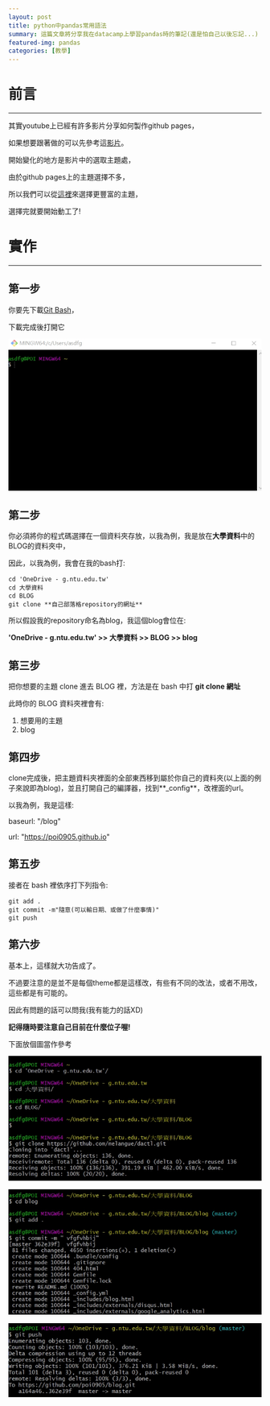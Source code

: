 ```yaml
---
layout: post
title: python中pandas常用語法
summary: 這篇文章將分享我在datacamp上學習pandas時的筆記(還是怕自己以後忘記...)
featured-img: pandas
categories: [教學]
---
```


# 前言

***

其實youtube上已經有許多影片分享如何製作github pages，

如果想要跟著做的可以先參考這[影片](https://www.youtube.com/watch?v=BA_c3bGQXlQ&t=96s)。

開始變化的地方是影片中的選取主題處，

由於github pages上的主題選擇不多，

所以我們可以從[這裡](http://jekyllthemes.org/)來選擇更豐富的主題，

選擇完就要開始動工了!



# 實作

***

## 第一步

你要先下載[Git Bash](https://git-scm.com/downloads)，

下載完成後打開它

![image](https://raw.githubusercontent.com/poi0905/blog/master/assets/img/posts/1.png)

## 第二步

你必須將你的程式碼選擇在一個資料夾存放，以我為例，我是放在**大學資料**中的BLOG的資料夾中，

因此，以我為例，我會在我的bash打:

```
cd 'OneDrive - g.ntu.edu.tw'
cd 大學資料
cd BLOG
git clone **自己部落格repository的網址**
```

所以假設我的repository命名為blog，我這個blog會位在:

**'OneDrive - g.ntu.edu.tw' >> 大學資料 >> BLOG >> blog**

## 第三步

把你想要的主題 clone 進去 BLOG 裡，方法是在 bash 中打 **git clone 網址**

此時你的 BLOG 資料夾裡會有:
1. 想要用的主題
2. blog

## 第四步

clone完成後，把主題資料夾裡面的全部東西移到屬於你自己的資料夾(以上面的例子來說即為blog)，並且打開自己的編譯器，找到**_config**，改裡面的url。

以我為例，我是這樣:

baseurl: "/blog"

url: "https://poi0905.github.io"

## 第五步

接者在 bash 裡依序打下列指令:

```
git add .
git commit -m"隨意(可以輸日期、或做了什麼事情)"
git push
```

## 第六步

基本上，這樣就大功告成了。

不過要注意的是並不是每個theme都是這樣改，有些有不同的改法，或者不用改，這些都是有可能的。

因此有問題的話可以問我(我有能力的話XD)

**記得隨時要注意自己目前在什麼位子喔!**

下面放個圖當作參考

![image](https://raw.githubusercontent.com/poi0905/blog/master/assets/img/posts/2.jpg)

![image](https://raw.githubusercontent.com/poi0905/blog/master/assets/img/posts/3.jpg)

![image](https://raw.githubusercontent.com/poi0905/blog/master/assets/img/posts/4.jpg)


